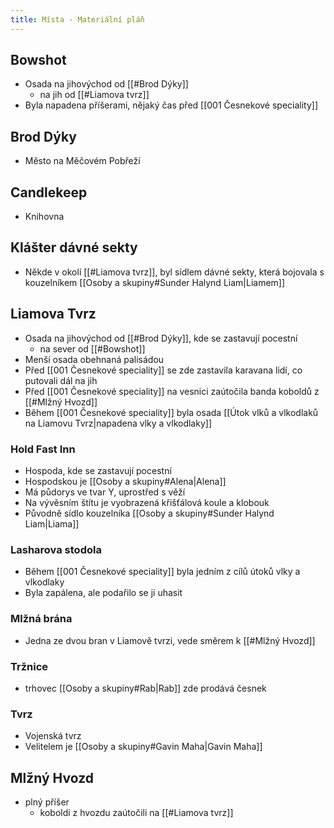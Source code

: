 ```yaml
---
title: Místa - Materiální pláň
---
```


## Bowshot
- Osada na jihovýchod od [[#Brod Dýky]]
	 - na jih od [[#Liamova tvrz]]
- Byla napadena příšerami, nějaký čas před [[001 Česnekové speciality]]
## Brod Dýky
- Město na Měčovém Pobřeží
## Candlekeep
- Knihovna
## Klášter dávné sekty
- Někde v okolí [[#Liamova tvrz]], byl sídlem dávné sekty, která bojovala s kouzelníkem [[Osoby a skupiny#Sunder Halynd Liam|Liamem]]
## Liamova Tvrz
- Osada na jihovýchod od [[#Brod Dýky]], kde se zastavují pocestní
	- na sever od [[#Bowshot]]
- Menší osada obehnaná palisádou
- Před [[001 Česnekové speciality]] se zde zastavila karavana lidí, co putovali dál na jih
- Před [[001 Česnekové speciality]] na vesnici zaútočila banda koboldů z [[#Mlžný Hvozd]]
- Během [[001 Česnekové speciality]] byla osada [[Útok vlků a vlkodlaků na Liamovu Tvrz|napadena vlky a vlkodlaky]]
### Hold Fast Inn
 - Hospoda, kde se zastavují pocestní 
 - Hospodskou je [[Osoby a skupiny#Alena|Alena]]
 - Má půdorys ve tvar Y, uprostřed s věží
 - Na vývěsním štítu je vyobrazená křišťálová koule a klobouk
 - Původně sídlo kouzelníka [[Osoby a skupiny#Sunder Halynd Liam|Liama]]
### Lasharova stodola
- Během [[001 Česnekové speciality]] byla jedním z cílů útoků vlky a vlkodlaky
- Byla zapálena, ale podařilo se ji uhasit
### Mlžná brána
- Jedna ze dvou bran v Liamově tvrzi, vede směrem k [[#Mlžný Hvozd]]
### Tržnice
- trhovec [[Osoby a skupiny#Rab|Rab]] zde prodává česnek
### Tvrz
- Vojenská tvrz
- Velitelem je [[Osoby a skupiny#Gavin Maha|Gavin Maha]]
## Mlžný Hvozd
- plný příšer
	- koboldi z hvozdu zaútočili na [[#Liamova tvrz]]